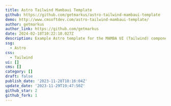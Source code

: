 ```yaml
---
title: Astro Tailwind Mambaui Template
github: https://github.com/getmarkus/astro-tailwind-mambaui-template
demo: http://www.cmsoftdev.com/astro-tailwind-mambaui-template/
author: getmarkus
author_link: https://github.com/getmarkus
date: 2024-02-18T10:22:10.027Z
description: Example Astro template for the MAMBA UI (Tailwind) component library
ssg:
  - Astro
css:
  - Tailwind
ui: []
cms: []
category: []
draft: false
publish_date: '2023-11-28T18:16:04Z'
update_date: '2023-11-29T19:47:50Z'
github_star: 2
github_fork: 1
---
```

